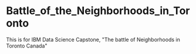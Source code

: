 # Battle_of_the_Neighborhoods_in_Toronto
This is for IBM Data Science Capstone, "The battle of Neighborhoods in Toronto Canada"
